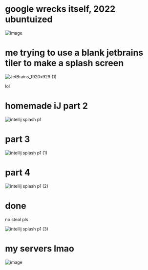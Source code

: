 # google wrecks itself, 2022 ubuntuized
![image](https://user-images.githubusercontent.com/67127399/162340394-c4e03d4f-eedb-49c6-b199-a1af01ec75a6.png)

# me trying to use a blank jetbrains tiler to make a splash screen
![JetBrains_1920x929 (1)](https://user-images.githubusercontent.com/67127399/162596156-b281d1e1-d400-499f-b138-f66ee3971780.png)

lol

# homemade iJ part 2
![intellij splash p1](https://user-images.githubusercontent.com/67127399/162596686-8316de87-74da-4c51-b2f9-3f1a409e5b19.png)

# part 3
![intellij splash p1 (1)](https://user-images.githubusercontent.com/67127399/162596690-b50da4aa-2b04-4fb3-b531-f3984701bbd2.png)

# part 4
![intellij splash p1 (2)](https://user-images.githubusercontent.com/67127399/162596731-b5bc55ee-e359-47eb-9417-acea87ccc0a9.png)

# done
no steal pls

![intellij splash p1 (3)](https://user-images.githubusercontent.com/67127399/162596872-f7a5056d-cbc7-454c-9eaf-35db5df4624f.png)

# my servers lmao
![image](https://user-images.githubusercontent.com/67127399/163188427-f2040d32-fce5-47cf-9b2f-abde3fd1b018.png)

